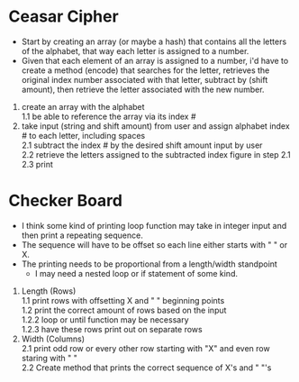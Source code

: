 # Ceasar Cipher

  - Start by creating an array (or maybe a hash) that contains all the letters of the alphabet, that way each letter is assigned to a number.
  - Given that each element of an array is assigned to a number, i'd have to create a method (encode) that searches for the letter, retrieves the original index number associated with that letter, subtract by (shift amount), then retrieve the letter associated with the new number.

1. create an array with the alphabet  
  1.1 be able to reference the array via its index #  
2. take input (string and shift amount) from user and assign alphabet index # to each letter, including spaces  
  2.1 subtract the index # by the desired shift amount input by user  
  2.2 retrieve the letters assigned to the subtracted index figure in   step 2.1  
  2.3 print

# Checker Board

  - I think some kind of printing loop function may take in integer input and then print a repeating sequence.
  - The sequence will have to be offset so each line either starts with " " or X.
  - The printing needs to be proportional from a length/width standpoint
    - I may need a nested loop or if statement of some kind.

1. Length (Rows)  
  1.1 print rows with offsetting X and " " beginning points  
  1.2 print the correct amount of rows based on the input  
    1.2.2 loop or until function may be necessary  
    1.2.3 have these rows print out on separate rows  
2. Width (Columns)  
  2.1 print odd row or every other row starting with "X" and even row staring with " "  
  2.2 Create method that prints the correct sequence of X's and " "'s  
